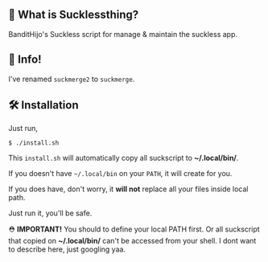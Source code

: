 ## 🤔 What is Sucklessthing?

BanditHijo's Suckless script for manage & maintain the suckless app.

## 📢 Info!

I've renamed `suckmerge2` to `suckmerge`.

## 🛠️ Installation

Just run,

```shell
$ ./install.sh
```

This `install.sh` will automatically copy all suckscript to **~/.local/bin/**.

If you doesn't have `~/.local/bin` on your `PATH`, it will create for you.

If you does have, don't worry, it **will not** replace all your files inside local path.

Just run it, you'll be safe.

⛑️ **IMPORTANT!** You should to define your local PATH first. Or all suckscript that copied on **~/.local/bin/** can't be accessed from your shell. I dont want to describe here, just googling yaa.
